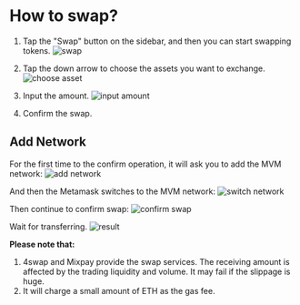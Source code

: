 # How to swap?

1. Tap the "Swap" button on the sidebar, and then you can start swapping tokens.
![swap](./swap1.png)

2. Tap the down arrow to choose the assets you want to exchange.
![choose asset](./swapchoose.png)

3. Input the amount.
![input amount](./input.png)

4. Confirm the swap.

## Add Network

For the first time to the confirm operation, it will ask you to add the MVM network:
![add network](./addnetwork.png)

And then the Metamask switches to the MVM network:
![switch network](./switchnetwork.png)

Then continue to confirm swap:
![confirm swap](./confirm.png)

Wait for transferring.
![result](./result.png)

**Please note that:**
1. 4swap and Mixpay provide the swap services. The receiving amount is affected by the trading liquidity and volume. It may fail if the slippage is huge.
2. It will charge a small amount of ETH as the gas fee.
